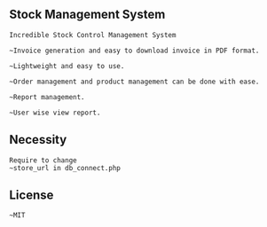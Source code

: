 ## Stock Management System
```
Incredible Stock Control Management System

~Invoice generation and easy to download invoice in PDF format.

~Lightweight and easy to use.

~Order management and product management can be done with ease.

~Report management.

~User wise view report.
```
## Necessity

```
Require to change
~store_url in db_connect.php
```
## License
```
~MIT
```

